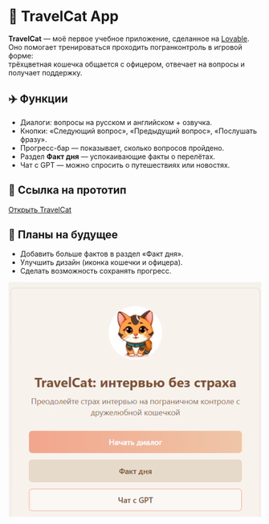 # 🐾 TravelCat App  

**TravelCat** — моё первое учебное приложение, сделанное на [Lovable](https://lovable.dev).  
Оно помогает тренироваться проходить погранконтроль в игровой форме:  
трёхцветная кошечка общается с офицером, отвечает на вопросы и получает поддержку.  

## ✈️ Функции
- Диалоги: вопросы на русском и английском + озвучка.  
- Кнопки: «Следующий вопрос», «Предыдущий вопрос», «Послушать фразу».  
- Прогресс-бар — показывает, сколько вопросов пройдено.  
- Раздел **Факт дня** — успокаивающие факты о перелётах.  
- Чат с GPT — можно спросить о путешествиях или новостях.  

## 🌟 Ссылка на прототип
[Открыть TravelCat](https://travelcat.lovable.app/)  


## 🔮 Планы на будущее
- Добавить больше фактов в раздел «Факт дня».  
- Улучшить дизайн (иконка кошечки и офицера).  
- Сделать возможность сохранять прогресс.  

![Preview](preview.png)
